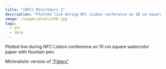 ```yaml
---
title: "[NFC] Minifibers 1"
description: "Plotted live during NFC Lisbon conference on 10 cm square watercolor paper with fountain pen."
image: /images/plots/436.jpg
tags:
  - nfc
  - 10cm
---
```


Plotted live during NFC Lisbon conference on 10 cm square watercolor paper with fountain pen.

Minimalistic version of ["Fibers"](/plots/398)
